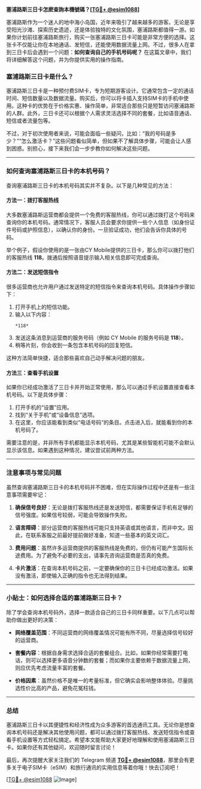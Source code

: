 **塞浦路斯三日卡怎麽查詢本機號碼？[[TG💪+ @esim1088](https://t.me/s/esim1088)]**

塞浦路斯作为一个迷人的地中海小岛国，近年来吸引了越来越多的游客。无论是享受阳光沙滩、探索历史遗迹，还是体验独特的文化氛围，塞浦路斯都值得一游。如果你计划前往塞浦路斯旅行，购买一张塞浦路斯三日卡可能是非常方便的选择。这张卡不仅能让你在本地通话、发短信，还能使用数据流量上网。不过，很多人在拿到三日卡后会遇到一个问题：**如何查询自己的手机号码呢？** 在这篇文章中，我们将详细解答这个问题，并为你提供实用的操作指南。

### 塞浦路斯三日卡是什么？

塞浦路斯三日卡是一种预付费SIM卡，专为短期游客设计。它通常包含一定的通话时间、短信数量以及数据流量。购买后，你可以将卡插入支持SIM卡的手机中使用。这种卡的优势在于价格实惠、操作简单，非常适合那些只是短暂访问塞浦路斯的人群。此外，三日卡还可以根据个人需求灵活选择不同的套餐，比如语音通话、短信或者流量包等。

不过，对于初次使用者来说，可能会面临一些疑问，比如：“我的号码是多少？”“怎么激活卡？”这些问题看似简单，但如果不了解具体步骤，可能会让人感到困惑。别担心，接下来我们会一步步教你如何解决这些问题。

---

### 如何查询塞浦路斯三日卡的本机号码？

查询塞浦路斯三日卡的本机号码其实并不复杂。以下是几种常见的方法：

#### 方法一：拨打客服热线
大多数塞浦路斯运营商都会提供一个免费的客服热线，你可以通过拨打这个号码来查询你的本机号码。通常情况下，客服人员会要求你提供一些个人信息（如身份证件号码或护照信息），以确认你的身份。一旦验证成功，他们会告诉你具体的号码。

举个例子，假设你使用的是一张由CY Mobile提供的三日卡，那么你可以拨打他们的客服热线 **118**。拨通后按照语音提示输入相关信息即可完成查询。

#### 方法二：发送短信指令
很多运营商也允许用户通过发送特定的短信指令来查询本机号码。具体操作步骤如下：

1. 打开手机上的短信功能。
2. 输入以下内容：
   ```
   *118*
   ```
3. 发送这条消息到运营商的服务号码（例如 CY Mobile 的服务号码是 **118**）。
4. 稍等片刻，你会收到一条包含本机号码的回复短信。

这种方法简单快捷，适合那些喜欢自己动手解决问题的朋友。

#### 方法三：查看手机设置
如果你已经成功激活了三日卡并开始正常使用，那么可以通过手机设置直接查看本机号码。以下是具体步骤：

1. 打开手机的“设置”应用。
2. 找到“关于手机”或“设备信息”选项。
3. 在这里，你应该能看到类似“电话号码”的条目。点击进入后，就能看到你的本机号码了。

需要注意的是，并非所有手机都能显示本机号码，尤其是某些智能机可能不会默认显示该信息。如果遇到这种情况，建议尝试前两种方法。

---

### 注意事项与常见问题

虽然查询塞浦路斯三日卡的本机号码并不困难，但在实际操作过程中还是有一些注意事项需要牢记：

1. **确保信号良好**：无论是拨打客服热线还是发送短信，都需要保证手机有足够的信号强度。如果信号较弱，可能会导致操作失败。
   
2. **语言障碍**：部分运营商的客服热线可能只支持英语或其他语言，而非中文。因此，在联系客服之前最好提前做好准备，知道一些基本的英文词汇。

3. **费用问题**：虽然许多运营商提供的客服热线是免费的，但仍有可能产生国际长途费用。为了避免不必要的支出，请事先咨询运营商是否真的免费。

4. **卡片激活**：在查询本机号码之前，一定要确保你的三日卡已经成功激活。如果没有激活，即使输入正确的指令也无法得到结果。

---

### 小贴士：如何选择合适的塞浦路斯三日卡？

除了学会查询本机号码外，选择一款适合自己的三日卡同样重要。以下几点可以帮助你做出更好的决策：

- **网络覆盖范围**：不同运营商的网络覆盖情况可能有所不同，尽量选择信号较好的运营商。
  
- **套餐内容**：根据自身需求选择合适的套餐组合。比如，如果你经常需要打电话，则可以选择更多语音分钟数的套餐；而如果你主要依赖于数据流量上网，则应优先考虑流量丰富的套餐。

- **价格因素**：虽然价格不是唯一的考量标准，但它确实会影响整体体验。尽量挑选性价比高的产品，避免花冤枉钱。

---

### 总结

塞浦路斯三日卡以其便捷性和经济性成为众多游客的首选通讯工具。无论你是想查询本机号码还是解决其他使用问题，都可以通过拨打客服热线、发送短信指令或查看手机设置等方式轻松搞定。希望本文能帮助大家更好地理解和使用塞浦路斯三日卡。如果你还有其他疑问，欢迎随时留言讨论！

最后，再次提醒大家关注我们的 Telegram 频道 **[TG💪+ @esim1088](https://t.me/s/esim1088)**，那里会有更多关于电子SIM卡（eSIM）和旅行通讯的实用信息等着你哦！快去订阅吧！

[[TG💪+ @esim1088](https://t.me/s/esim1088) ![Image](https://i.postimg.cc/4NQfJmqS/Snipaste-2025-05-13-00-14-12.png)]